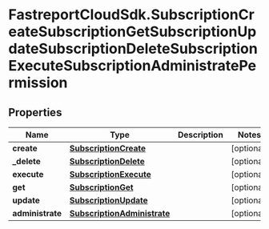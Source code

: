 # FastreportCloudSdk.SubscriptionCreateSubscriptionGetSubscriptionUpdateSubscriptionDeleteSubscriptionExecuteSubscriptionAdministratePermission

## Properties

Name | Type | Description | Notes
------------ | ------------- | ------------- | -------------
**create** | [**SubscriptionCreate**](SubscriptionCreate.md) |  | [optional] 
**_delete** | [**SubscriptionDelete**](SubscriptionDelete.md) |  | [optional] 
**execute** | [**SubscriptionExecute**](SubscriptionExecute.md) |  | [optional] 
**get** | [**SubscriptionGet**](SubscriptionGet.md) |  | [optional] 
**update** | [**SubscriptionUpdate**](SubscriptionUpdate.md) |  | [optional] 
**administrate** | [**SubscriptionAdministrate**](SubscriptionAdministrate.md) |  | [optional] 


